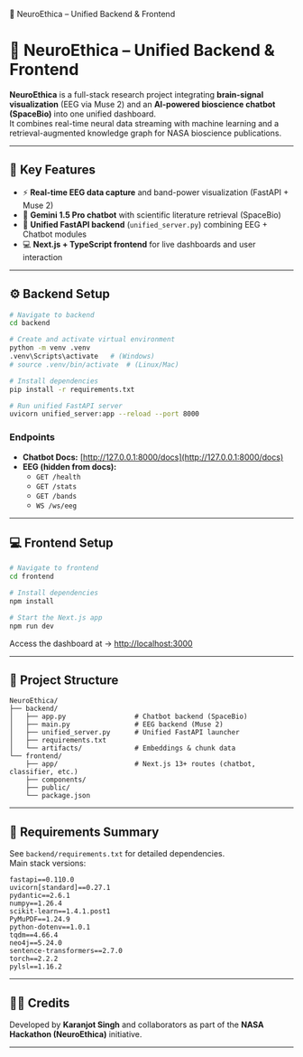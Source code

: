 🧠 NeuroEthica – Unified Backend & Frontend
# 🧠 NeuroEthica – Unified Backend & Frontend

**NeuroEthica** is a full-stack research project integrating **brain-signal visualization** (EEG via Muse 2) and an **AI-powered bioscience chatbot (SpaceBio)** into one unified dashboard.  
It combines real-time neural data streaming with machine learning and a retrieval-augmented knowledge graph for NASA bioscience publications.

---

## 🚀 Key Features
- ⚡ **Real-time EEG data capture** and band-power visualization (FastAPI + Muse 2)  
- 🤖 **Gemini 1.5 Pro chatbot** with scientific literature retrieval (SpaceBio)  
- 🧩 **Unified FastAPI backend** (`unified_server.py`) combining EEG + Chatbot modules  
- 💻 **Next.js + TypeScript frontend** for live dashboards and user interaction  

---

## ⚙️ Backend Setup

```bash
# Navigate to backend
cd backend

# Create and activate virtual environment
python -m venv .venv
.venv\Scripts\activate   # (Windows)
# source .venv/bin/activate  # (Linux/Mac)

# Install dependencies
pip install -r requirements.txt

# Run unified FastAPI server
uvicorn unified_server:app --reload --port 8000
```

### Endpoints
- **Chatbot Docs:** [http://127.0.0.1:8000/docs](http://127.0.0.1:8000/docs)  
- **EEG (hidden from docs):**
  - `GET /health`
  - `GET /stats`
  - `GET /bands`
  - `WS /ws/eeg`

---

## 💻 Frontend Setup

```bash
# Navigate to frontend
cd frontend

# Install dependencies
npm install

# Start the Next.js app
npm run dev
```

Access the dashboard at → [http://localhost:3000](http://localhost:3000)

---

## 📁 Project Structure

```
NeuroEthica/
├── backend/
│   ├── app.py                 # Chatbot backend (SpaceBio)
│   ├── main.py                # EEG backend (Muse 2)
│   ├── unified_server.py      # Unified FastAPI launcher
│   ├── requirements.txt
│   └── artifacts/             # Embeddings & chunk data
└── frontend/
    ├── app/                   # Next.js 13+ routes (chatbot, classifier, etc.)
    ├── components/
    ├── public/
    └── package.json
```

---

## 🧩 Requirements Summary

See `backend/requirements.txt` for detailed dependencies.  
Main stack versions:
```
fastapi==0.110.0
uvicorn[standard]==0.27.1
pydantic==2.6.1
numpy==1.26.4
scikit-learn==1.4.1.post1
PyMuPDF==1.24.9
python-dotenv==1.0.1
tqdm==4.66.4
neo4j==5.24.0
sentence-transformers==2.7.0
torch==2.2.2
pylsl==1.16.2
```

---

## 👨‍💻 Credits
Developed by **Karanjot Singh** and collaborators as part of the **NASA Hackathon (NeuroEthica)** initiative.

---

